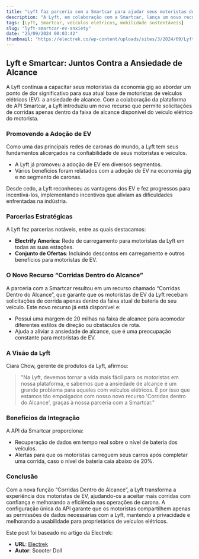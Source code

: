 ```yaml
---
title: "Lyft faz parceria com a Smartcar para ajudar seus motoristas de EV a trabalharem sem a ansiedade de alcance"
description: "A Lyft, em colaboração com a Smartcar, lança um novo recurso que visa eliminar a ansiedade de alcance para motoristas de veículos elétricos, permitindo uma experiência mais tranquila."
tags: [Lyft, Smartcar, veículos elétricos, mobilidade sustentáveis]
slug: "lyft-smartcar-ev-anxiety"
date: "25/09/2024 00:03:42"
thumbnail: "https://electrek.co/wp-content/uploads/sites/3/2024/09/Lyft-EV-tool.jpg?quality=82&strip=all&w=1400"
---
```


## Lyft e Smartcar: Juntos Contra a Ansiedade de Alcance

A Lyft continua a capacitar seus motoristas da economia gig ao abordar um ponto de dor significativo para sua atual base de motoristas de veículos elétricos (EV): a ansiedade de alcance. Com a colaboração da plataforma de API Smartcar, a Lyft introduziu um novo recurso que permite solicitações de corridas apenas dentro da faixa de alcance disponível do veículo elétrico do motorista.

### Promovendo a Adoção de EV

Como uma das principais redes de caronas do mundo, a Lyft tem seus fundamentos alicerçados na confiabilidade de seus motoristas e veículos. 

- A Lyft já promoveu a adoção de EV em diversos segmentos.
- Vários benefícios foram relatados com a adoção de EV na economia gig e no segmento de caronas.

Desde cedo, a Lyft reconheceu as vantagens dos EV e fez progressos para incentivá-los, implementando incentivos que aliviam as dificuldades enfrentadas na indústria.

### Parcerias Estratégicas

A Lyft fez parcerias notáveis, entre as quais destacamos:

- **Electrify America**: Rede de carregamento para motoristas da Lyft em todas as suas estações.
- **Conjunto de Ofertas**: Incluindo descontos em carregamento e outros benefícios para motoristas de EV.

### O Novo Recurso “Corridas Dentro do Alcance”

A parceria com a Smartcar resultou em um recurso chamado “Corridas Dentro do Alcance”, que garante que os motoristas de EV da Lyft recebam solicitações de corrida apenas dentro da faixa atual de bateria de seu veículo. Este novo recurso já está disponível e:

- Possui uma margem de 20 milhas na faixa de alcance para acomodar diferentes estilos de direção ou obstáculos de rota.
- Ajuda a aliviar a ansiedade de alcance, que é uma preocupação constante para motoristas de EV.

### A Visão da Lyft

Ciara Chow, gerente de produtos da Lyft, afirmou:

> "Na Lyft, devemos tornar a vida mais fácil para os motoristas em nossa plataforma, e sabemos que a ansiedade de alcance é um grande problema para aqueles com veículos elétricos. É por isso que estamos tão empolgados com nosso novo recurso 'Corridas dentro do Alcance', graças à nossa parceria com a Smartcar."

### Benefícios da Integração

A API da Smartcar proporciona:

- Recuperação de dados em tempo real sobre o nível de bateria dos veículos.
- Alertas para que os motoristas carreguem seus carros após completar uma corrida, caso o nível de bateria caia abaixo de 20%.

### Conclusão

Com a nova função “Corridas Dentro do Alcance”, a Lyft transforma a experiência dos motoristas de EV, ajudando-os a aceitar mais corridas com confiança e melhorando a eficiência nas operações de carona. A configuração única da API garante que os motoristas compartilhem apenas as permissões de dados necessárias com a Lyft, mantendo a privacidade e melhorando a usabilidade para proprietários de veículos elétricos.

Este post foi baseado no artigo da Electrek:
- **URL**: [Electrek](https://electrek.co/2024/09/24/lyft-partners-with-smartcar-to-help-its-ev-drivers-work-without-range-anxiety/)
- **Autor**: Scooter Doll